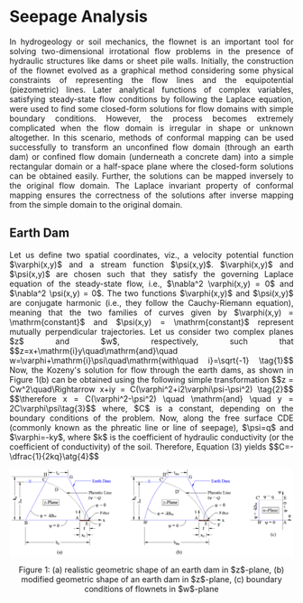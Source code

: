 # Seepage Analysis

<p align="justify"> 
In hydrogeology or soil mechanics, the flownet is an important tool for solving two-dimensional irrotational flow problems in the presence of hydraulic structures like dams or sheet pile walls. Initially, the construction of the flownet evolved as a graphical method considering some physical constraints of representing the flow lines and the equipotential (piezometric) lines. Later analytical functions of complex variables, satisfying steady-state flow conditions by following the Laplace equation, were used to find some closed-form solutions for flow domains with simple boundary conditions. However, the process becomes extremely complicated when the flow domain is irregular in shape or unknown altogether. In this scenario, methods of conformal mapping can be used successfully to transform an unconfined flow domain (through an earth dam) or confined flow domain (underneath a concrete dam) into a simple rectangular domain or a half-space plane where the closed-form solutions can be obtained easily. Further, the solutions can be mapped inversely to the original flow domain. The Laplace invariant property of conformal mapping ensures the correctness of the solutions after inverse mapping from the simple domain to the original domain. 
</p>

## Earth Dam

<p align="justify"> 
Let us define two spatial coordinates, viz., a velocity potential function $\varphi(x,y)$ and a stream function $\psi(x,y)$. $\varphi(x,y)$ and $\psi(x,y)$ are chosen such that they satisfy the governing Laplace equation of the steady-state flow, i.e., $\nabla^2 \varphi(x,y) = 0$ and $\nabla^2 \psi(x,y) = 0$. The two functions $\varphi(x,y)$ and $\psi(x,y)$ are conjugate harmonic (i.e., they follow the Cauchy-Riemann equation), meaning that the two families of curves given by $\varphi(x,y) = \mathrm{constant}$ and $\psi(x,y) = \mathrm{constant}$ represent mutually perpendicular trajectories. Let us consider two complex planes $z$ and $w$, respectively, such that $$z=x+\mathrm{i}y\quad\mathrm{and}\quad w=\varphi+\mathrm{i}\psi\quad\mathrm{with\quad i}=\sqrt{-1} \tag{1}$$ Now, the Kozeny's solution for flow through the earth dams, as shown in Figure 1(b) can be obtained using the following simple transformation $$z = Cw^2\quad\Rightarrow x+iy = C(\varphi^2+i2\varphi\psi-\psi^2) \tag{2}$$ $$\therefore x = C(\varphi^2-\psi^2) \quad \mathrm{and} \quad y = 2C\varphi\psi\tag{3}$$ where, $C$ is a constant, depending on the boundary conditions of the problem. Now, along the free surface CDE (commonly known as the phreatic line or line of seepage), $\psi=q$ and $\varphi=-ky$, where $k$ is the coefficient of hydraulic conductivity (or the coefficient of conductivity) of the soil. Therefore, Equation (3) yields $$C=-\dfrac{1}{2kq}\atg{4}$$
</p>

<p align="center">
    <img align="center" src="earth_dam.png" alt="drawing" width="1000"/>
  </p>
<p align="center"> Figure 1: (a) realistic geometric shape of an earth dam in $z$-plane, (b) modified geometric shape of an earth dam in $z$-plane, (c) boundary conditions of flownets in $w$-plane </p>

